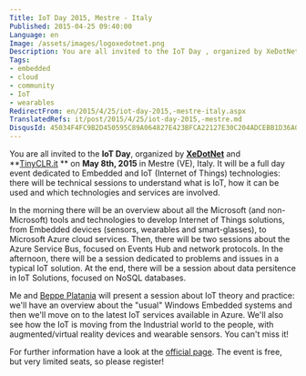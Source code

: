 ```yaml
---
Title: IoT Day 2015, Mestre - Italy
Published: 2015-04-25 09:40:00
Language: en
Image: /assets/images/logoxedotnet.png
Description: You are all invited to the IoT Day , organized by XeDotNet and TinyCLR.it on May 8th, 2015 in Mestre (VE), Italy. It will be a full day event dedicated to Embedded and IoT (Internet of Things) technologies there will be technical sessions to understand what is IoT, how it can be used and which technologies and services are involved.
Tags:
- embedded
- cloud
- community
- IoT
- wearables
RedirectFrom: en/2015/4/25/iot-day-2015,-mestre-italy.aspx
TranslatedRefs: it/post/2015/4/25/iot-day-2015,-mestre.md
DisqusId: 45034F4FC9B2D450595C89A064827E423BFCA22127E30C204ADCEBB1D36A0C6F
---
```

You are all invited to the **IoT Day**, organized by <a href="http://www.xedotnet.org/" target="_blank">**XeDotNet**</a> and  **<a href="http://www.tinyclr.it/">TinyCLR.it</a> ** on **May 8th, 2015** in Mestre (VE), Italy. It will be a full day event dedicated to Embedded and IoT (Internet of Things) technologies: there will be technical sessions to understand what is IoT, how it can be used and which technologies and services are involved.

In the morning there will be an overview about all the Microsoft (and non-Microsoft) tools and technologies to develop Internet of Things solutions, from Embedded devices (sensors, wearables and smart-glasses), to Microsoft Azure cloud services. Then, there will be two sessions about the Azure Service Bus, focused on Events Hub and network protocols. In the afternoon, there will be a session dedicated to problems and issues in a typical IoT solution. At the end, there will be a session about data persitence in IoT Solutions, focused on NoSQL databases.

Me and <a href="http://beppeplatania.com" target="_blank">Beppe Platania</a> will present a session about IoT theory and practice: we'll have an overview about the "usual" Windows Embedded systems and then we'll move on to the latest IoT services available in Azure. We'll also see how the IoT is moving from the Industrial world to the people, with augmented/virtual reality devices and wearable sensors. You can't miss it!

For further information have a look at the <a href="http://www.xedotnet.org/Home/Meeting/20150508" target="_blank">official page</a>. The event is free, but very limited seats, so please register!